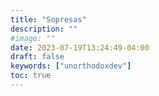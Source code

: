 ```yaml
---
title: "Sopresas"
description: ""
#image: ""
date: 2023-07-19T13:24:49-04:00
draft: false
keywords: ["unorthodoxdev"]
toc: true
---
```



